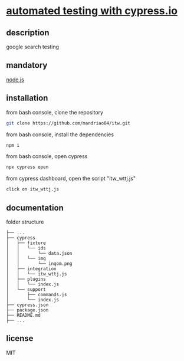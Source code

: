 # [automated testing with cypress.io](https://www.cypress.io)

## description

google search testing

## mandatory

[node.js](https://nodejs.org/en/)

## installation

from bash console, clone the repository

```bash
git clone https://github.com/mandriao84/itw.git
```

from bash console, install the dependencies

```bash
npm i
```

from bash console, open cypress

```bash
npx cypress open
```

from cypress dashboard, open the script "itw_wttj.js"

```bash
click on itw_wttj.js
```

## documentation

folder structure

    ├── ...
    ├── cypress
    │   ├── fixture
    │   │   └── ids
    │   │       └── data.json
    │   │   └── img
    │   │       └── inqom.png
    │   ├── integration
    │   │   └── itw_wttj.js
    │   ├── plugins
    │   │   └── index.js
    │   └── support
    │       ├── commands.js
    │       └── index.js
    ├── cypress.json
    ├── package.json
    ├── README.md
    ├── ...

## license

MIT
